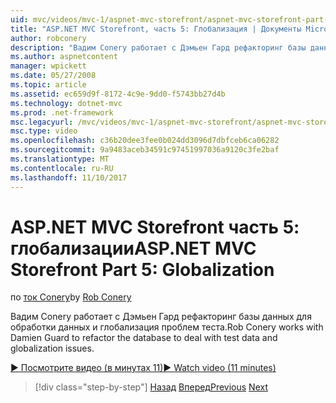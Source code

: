 ```yaml
---
uid: mvc/videos/mvc-1/aspnet-mvc-storefront/aspnet-mvc-storefront-part-5-globalization
title: "ASP.NET MVC Storefront, часть 5: Глобализация | Документы Microsoft"
author: robconery
description: "Вадим Conery работает с Дэмьен Гард рефакторинг базы данных для обработки данных и глобализация проблем теста."
ms.author: aspnetcontent
manager: wpickett
ms.date: 05/27/2008
ms.topic: article
ms.assetid: ec659d9f-8172-4c9e-9dd0-f5743bb27d4b
ms.technology: dotnet-mvc
ms.prod: .net-framework
msc.legacyurl: /mvc/videos/mvc-1/aspnet-mvc-storefront/aspnet-mvc-storefront-part-5-globalization
msc.type: video
ms.openlocfilehash: c36b20dee3fee0b024dd3096d7dbfceb6ca06282
ms.sourcegitcommit: 9a9483aceb34591c97451997036a9120c3fe2baf
ms.translationtype: MT
ms.contentlocale: ru-RU
ms.lasthandoff: 11/10/2017
---
```

<a name="aspnet-mvc-storefront-part-5-globalization"></a><span data-ttu-id="a029a-103">ASP.NET MVC Storefront часть 5: глобализации</span><span class="sxs-lookup"><span data-stu-id="a029a-103">ASP.NET MVC Storefront Part 5: Globalization</span></span>
====================
<span data-ttu-id="a029a-104">по [ток Conery](https://github.com/robconery)</span><span class="sxs-lookup"><span data-stu-id="a029a-104">by [Rob Conery](https://github.com/robconery)</span></span>

<span data-ttu-id="a029a-105">Вадим Conery работает с Дэмьен Гард рефакторинг базы данных для обработки данных и глобализация проблем теста.</span><span class="sxs-lookup"><span data-stu-id="a029a-105">Rob Conery works with Damien Guard to refactor the database to deal with test data and globalization issues.</span></span>

[<span data-ttu-id="a029a-106">&#9654; Посмотрите видео (в минутах 11)</span><span class="sxs-lookup"><span data-stu-id="a029a-106">&#9654; Watch video (11 minutes)</span></span>](https://channel9.msdn.com/Blogs/ASP-NET-Site-Videos/aspnet-mvc-storefront-part-5-globalization)

>[!div class="step-by-step"]
<span data-ttu-id="a029a-107">[Назад](aspnet-mvc-storefront-part-4-linq-to-sql-spike.md)
[Вперед](aspnet-mvc-storefront-part-6-finishing-the-repository-and-initial-ui-work.md)</span><span class="sxs-lookup"><span data-stu-id="a029a-107">[Previous](aspnet-mvc-storefront-part-4-linq-to-sql-spike.md)
[Next](aspnet-mvc-storefront-part-6-finishing-the-repository-and-initial-ui-work.md)</span></span>

